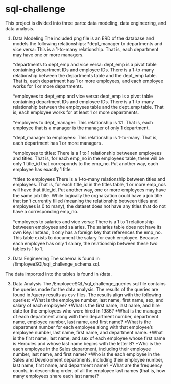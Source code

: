 # sql-challenge
This project is divided into three parts: data modeling, data engineering, and data analysis.

1. Data Modeling
The included png file is an ERD of the database and models the following relationships: 
    *dept_manager to departments and vice versa: 
    This is a 1-to-many relationship. That is, each department may have one or more managers.
   
    *departments to dept_emp and vice versa: 
    dept_emp is a pivot table containing department IDs and employee IDs. There is a 1-to-many relationship between the departments table and the dept_emp table. That is, each department has 1 or more employees, and each employee works for 1 or more departments. 
   
    *employees to dept_emp and vice versa: 
    dept_emp is a pivot table containing department IDs and employee IDs. There is a 1-to-many relationship between the employees table and the dept_emp table. That is, each employee works for at least 1 or more departments. 

    *employees to dept_manager: 
    This relationship is 1:1. That is, each employee that is a manager is the manager of only 1 department. 

    *dept_manager to employees: 
    This relationship is 1-to-many. That is, each department has 1 or more managers .

    *employees to titles: 
    There is a 1 to 1 relationship betweeen employees and titles. That is, for each emp_no in the employees table, there will be only 1 title_id that corresponds to the emp_no. Put another way, each employee has exactly 1 title. 

    *titles to employees
    There is a 1-to-many relationship between titles and employees. That is, for each title_id in the titles table, 1 or more emp_nos will have that title_id. Put another way, one or more employees may have the same job title. While logically the orgnaization could have a job title that isn't currently filled (meaning the relationship between titles and employees is 0 to many), the dataset does not have any titles that do not have a corresponding emp_no. 

    *employees to salaries and vice versa: 
    There is a 1 to 1 relationship betweeen employees and salaries. The salaries table does not have its own Key. Instead, it only has a foreign key that references the emp_no. This table exists to document the salary for each employee. Because each employee has only 1 salary, the relationship between these two tables is 1 to 1.  

2. Data Engineering
The schema is found in /EmployeeSQl/sql_challenge_schema.sql. 

The data imported into the tables is found in /data. 

3. Data Analysis
The /EmployeeSQL/sql_challenge_queries.sql file contains the queries made for the data analysis. The results of the queries are found in /query results as csv files. The results align with the following queries: 
    *What is the employee number, last name, first name, sex, and salary of each employee?
    *What is the first name, last name, and hire date for the employees who were hired in 1986?
    *What is the manager of each department along with their department number, department name, employee number, last name, and first name?
    *What is the department number for each employee along with that employee’s employee number, last name, first name, and department name.
    *What is the first name, last name, and sex of each employee whose first name is Hercules and whose last name begins with the letter B?
    *Who is the each employee in the Sales department, including their employee number, last name, and first name?
    *Who is the each employee in the Sales and Development departments, including their employee number, last name, first name, and department name?
    *What are the frequency counts, in descending order, of all the employee last names (that is, how many employees share each last name)?